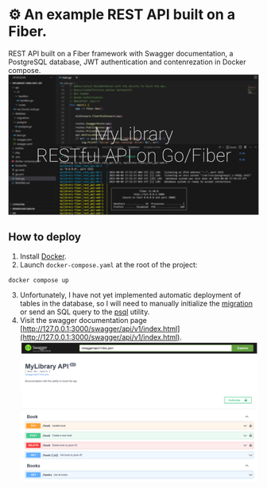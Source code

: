 # ⚙️ An example REST API built on a Fiber.
REST API built on a Fiber framework with Swagger documentation, a PostgreSQL database, JWT authentication and contenrezation in Docker compose.
![](https://github.com/c0caina/other/blob/main/Frame%201.jpg?raw=true)

## How to deploy
1) Install [Docker](https://docs.docker.com/engine/install).
2) Launch `docker-compose.yaml` at the root of the project:
```
docker compose up
```
3) Unfortunately, I have not yet implemented automatic deployment of tables in the database, so I will need to manually initialize the [migration](https://github.com/golang-migrate/migrate) or send an SQL query to the [psql](https://www.postgresql.org/docs/current/app-psql.html) utility.
4) Visit the swagger documentation page [http://127.0.0.1:3000/swagger/api/v1/index.html](http://127.0.0.1:3000/swagger/api/v1/index.html).
![](https://github.com/c0caina/other/blob/main/image.png?raw=true)
